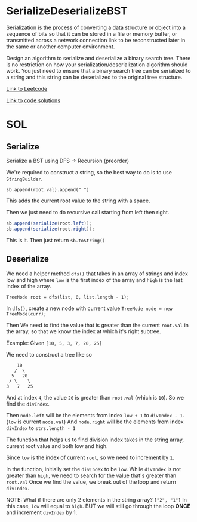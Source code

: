 # SerializeDeserializeBST

Serialization is the process of converting a data structure or object into a sequence of bits so
that it can be stored in a file or memory buffer, or transmitted across a network connection link to
be reconstructed later in the same or another computer environment.

Design an algorithm to serialize and deserialize a binary search tree.
There is no restriction on how your serialization/deserialization algorithm should work.
You just need to ensure that a binary search tree can be serialized to a string and this string can
be deserialized to the original tree structure.

[Link to Leetcode](https://leetcode.com/problems/serialize-and-deserialize-bst/#/description)

[Link to code solutions](SerializeDeserializeBST.java)

# SOL


## Serialize

Serialize a BST using DFS -> Recursion (preorder)

We're required to construct a string, so the best way to do is to use `StringBuilder`.

`sb.append(root.val).append(" ")`

This adds the current root value to the string with a space.

Then we just need to do recursive call starting from left then right.

```java
sb.append(serialize(root.left));
sb.append(serialize(root.right));
```

This is it. Then just return `sb.toString()`


## Deserialize

We need a helper method `dfs()` that takes in an array of strings and index low and high where
`low` is the first index of the array and `high` is the last index of the array.

`TreeNode root = dfs(list, 0, list.length - 1);`

In `dfs()`, create a new node with current value
`TreeNode node = new TreeNode(curr);`


Then
We need to find the value that is greater than the current `root.val` in the array, so that we know
the index at which it's right subtree.

Example:
Given `[10, 5, 3, 7, 20, 25]`

We need to construct a tree like so
```
    10
   /  \
  5   20
 / \    \
3   7   25
```
And at index `4`, the value `20` is greater than `root.val` (which is `10`).
So we find the `divIndex`.

Then `node.left` will be the elements from index `low + 1` to `divIndex - 1`. (`low` is current `node.val`)
And `node.right` will be the elements from index `divIndex` to `strs.length - 1`


The function that helps us to find division index takes in the string array, current root value and both low and high.

Since `low` is the index of current `root`, so we need to increment by `1`.

In the function, initially set the `divIndex` to be `low`.
While `divIndex` is not greater than `high`, we need to search for the value that's greater than `root.val`
Once we find the value, we break out of the loop and return `divIndex`.

NOTE:
What if there are only 2 elements in the string array? `["2", "1"]`
In this case, `low` will equal to `high`.
BUT we will still go through the loop **ONCE** and increment `divIndex` by 1.
